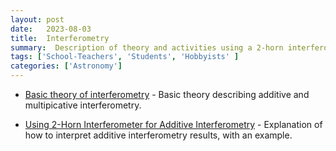 ```yaml
---
layout: post
date:   2023-08-03
title:  Interferometry
summary:  Description of theory and activities using a 2-horn interferometer
tags: ['School-Teachers', 'Students', 'Hobbyists' ]
categories: ['Astronomy'] 
---
```



+ [Basic theory of interferometry](https://wvurail.org/dspira-lessons/FilesUploaded/Interferometry_theory.pdf) - Basic theory describing additive and multipicative interferometry.
    

+ [Using 2-Horn Interferometer for Additive Interferometry](https://wvurail.org/dspira-lessons/FilesUploaded/Interferometry_Additive_experimental.pdf) - Explanation of how to interpret additive interferometry results, with an example.
